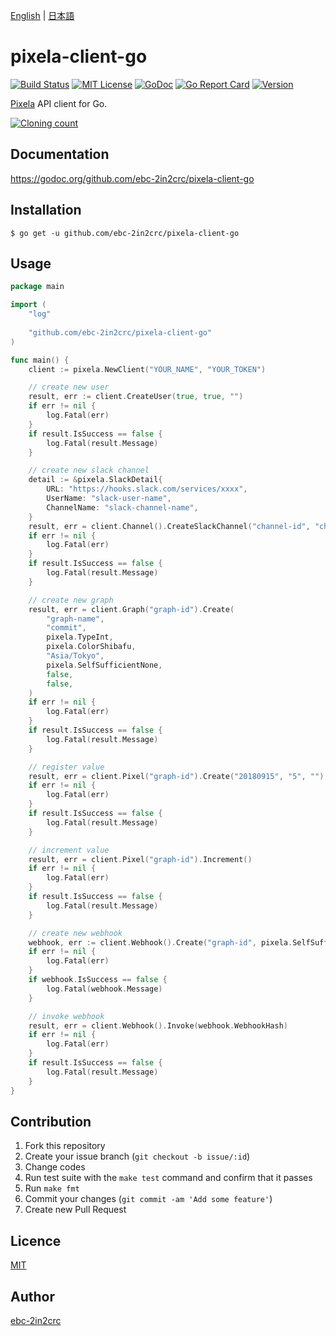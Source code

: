 [English](README.md) | [日本語](README_ja.md)

# pixela-client-go

[![Build Status](https://travis-ci.com/ebc-2in2crc/pixela-client-go.svg?branch=master)](https://travis-ci.com/ebc-2in2crc/pixela-client-go)
[![MIT License](http://img.shields.io/badge/license-MIT-blue.svg?style=flat)](LICENSE)
[![GoDoc](https://godoc.org/github.com/ebc-2in2crc/pixela-client-go?status.svg)](https://godoc.org/github.com/ebc-2in2crc/pixela-client-go)
[![Go Report Card](https://goreportcard.com/badge/github.com/ebc-2in2crc/pixela-client-go)](https://goreportcard.com/report/github.com/ebc-2in2crc/pixela-client-go)
[![Version](https://img.shields.io/github/release/ebc-2in2crc/pixela-client-go.svg?label=version)](https://img.shields.io/github/release/ebc-2in2crc/pixela-client-go.svg?label=version)

[Pixela](https://pixe.la/) API client for Go.

[![Cloning count](https://pixe.la/v1/users/ebc-2in2crc/graphs/p-c-g-clone)](https://pixe.la/v1/users/ebc-2in2crc/graphs/p-c-g-clone.html)

## Documentation

https://godoc.org/github.com/ebc-2in2crc/pixela-client-go

## Installation

```
$ go get -u github.com/ebc-2in2crc/pixela-client-go
```

## Usage

```go
package main

import (
	"log"
	
	"github.com/ebc-2in2crc/pixela-client-go"
)

func main() {
	client := pixela.NewClient("YOUR_NAME", "YOUR_TOKEN")

	// create new user
	result, err := client.CreateUser(true, true, "")
	if err != nil {
		log.Fatal(err)
	}
	if result.IsSuccess == false {
		log.Fatal(result.Message)
	}

	// create new slack channel
	detail := &pixela.SlackDetail{
		URL: "https://hooks.slack.com/services/xxxx",
		UserName: "slack-user-name",
		ChannelName: "slack-channel-name",
    }
	result, err = client.Channel().CreateSlackChannel("channel-id", "channel-name", detail)
	if err != nil {
		log.Fatal(err)
	}
	if result.IsSuccess == false {
		log.Fatal(result.Message)
	}

	// create new graph
	result, err = client.Graph("graph-id").Create(
		"graph-name",
		"commit",
		pixela.TypeInt,
		pixela.ColorShibafu,
		"Asia/Tokyo",
		pixela.SelfSufficientNone,
		false,
		false,
	)
	if err != nil {
		log.Fatal(err)
	}
	if result.IsSuccess == false {
		log.Fatal(result.Message)
	}

	// register value
	result, err = client.Pixel("graph-id").Create("20180915", "5", "")
	if err != nil {
		log.Fatal(err)
	}
	if result.IsSuccess == false {
		log.Fatal(result.Message)
	}

	// increment value
	result, err = client.Pixel("graph-id").Increment()
	if err != nil {
		log.Fatal(err)
	}
	if result.IsSuccess == false {
		log.Fatal(result.Message)
	}

	// create new webhook
	webhook, err := client.Webhook().Create("graph-id", pixela.SelfSufficientIncrement)
	if err != nil {
		log.Fatal(err)
	}
	if webhook.IsSuccess == false {
		log.Fatal(webhook.Message)
	}

	// invoke webhook
	result, err = client.Webhook().Invoke(webhook.WebhookHash)
	if err != nil {
		log.Fatal(err)
	}
	if result.IsSuccess == false {
		log.Fatal(result.Message)
	}
}
```

## Contribution

1. Fork this repository
2. Create your issue branch (`git checkout -b issue/:id`)
3. Change codes
4. Run test suite with the `make test` command and confirm that it passes
5. Run `make fmt`
6. Commit your changes (`git commit -am 'Add some feature'`)
7. Create new Pull Request

## Licence

[MIT](https://github.com/ebc-2in2crc/pixela-client-go/blob/master/LICENSE)

## Author

[ebc-2in2crc](https://github.com/ebc-2in2crc)
